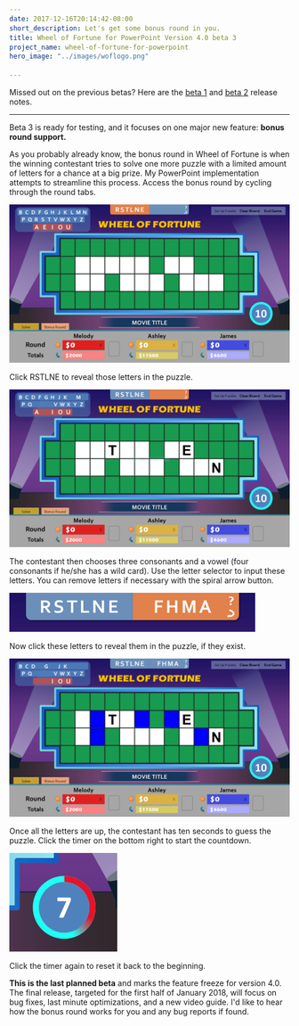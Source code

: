 ```yaml
---
date: 2017-12-16T20:14:42-08:00
short_description: Let's get some bonus round in you.
title: Wheel of Fortune for PowerPoint Version 4.0 beta 3
project_name: wheel-of-fortune-for-powerpoint
hero_image: "../images/woflogo.png"

---
```

Missed out on the previous betas? Here are the [beta 1](/blog/wheel-of-fortune-for-powerpoint-version-4.0-beta-1/) and [beta 2](/blog/wheel-of-fortune-for-powerpoint-version-4.0-beta-2/) release notes.

***

Beta 3 is ready for testing, and it focuses on one major new feature: **bonus round support.**

As you probably already know, the bonus round in Wheel of Fortune is when the winning contestant tries to solve one more puzzle with a limited amount of letters for a chance at a big prize. My PowerPoint implementation attempts to streamline this process. Access the bonus round by cycling through the round tabs.

![](../images/wofbonusround1.png)

Click RSTLNE to reveal those letters in the puzzle.

![](../images/wofbonusround2.png)

The contestant then chooses three consonants and a vowel (four consonants if he/she has a wild card). Use the letter selector to input these letters. You can remove letters if necessary with the spiral arrow button.

![](../images/wofbonusround3.png)

Now click these letters to reveal them in the puzzle, if they exist.

![](../images/wofbonusround4.png)

Once all the letters are up, the contestant has ten seconds to guess the puzzle. Click the timer on the bottom right to start the countdown.

![](../images/wofbonusround5.png)

Click the timer again to reset it back to the beginning.

**This is the last planned beta** and marks the feature freeze for version 4.0. The final release, targeted for the first half of January 2018, will focus on bug fixes, last minute optimizations, and a new video guide. I'd like to hear how the bonus round works for you and any bug reports if found.